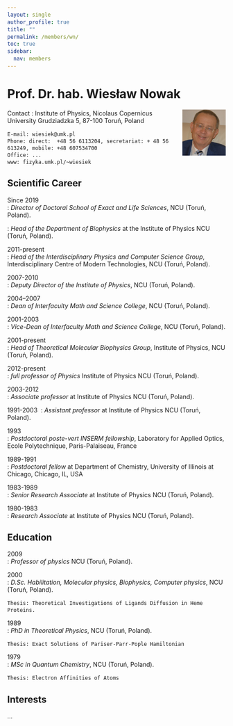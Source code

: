 ```yaml
---
layout: single
author_profile: true
title: ""
permalink: /members/wn/
toc: true
sidebar:
  nav: members
---
```


Prof. Dr. hab. Wiesław Nowak
===================
<img align="right" width="100" src="/assets/images/wn.png">
Contact
:   Institute of Physics, Nicolaus Copernicus University  
    Grudziadzka 5, 87-100 Toruń, Poland  

    E-mail: wiesiek@umk.pl  
    Phone: direct:  +48 56 6113204, secretariat: + 48 56 613249, mobile: +48 607534700  
    Office: ...  
    www: fizyka.umk.pl/~wiesiek

Scientific Career
-----------------

Since 2019  
:   *Director of Doctoral School of Exact and Life Sciences*, NCU (Toruń, Poland).  

:   *Head of the Department of Biophysics* at the Institute of Physics NCU (Toruń, Poland).  


2011-present  
:   *Head of the Interdisciplinary Physics and Computer Science Group*, Interdisciplinary Centre of Modern Technologies, NCU (Toruń, Poland).  


2007-2010  
:   *Deputy Director of the Institute of Physics*, NCU (Toruń, Poland).  


2004–2007  
:   *Dean of Interfaculty Math and Science College*, NCU (Toruń, Poland).  


2001-2003  
:   *Vice-Dean of Interfaculty Math and Science College*, NCU (Toruń, Poland).  


2001-present  
:   *Head of Theoretical Molecular Biophysics Group*, Institute of Physics, NCU (Toruń, Poland).  


2012-present  
:   *full professor of Physics* Institute of Physics NCU (Toruń, Poland).  


2003-2012  
:   *Associate professor* at Institute of Physics NCU (Toruń, Poland).  


1991-2003  
:   *Assistant professor* at Institute of Physics NCU (Toruń, Poland).  


1993  
:   *Postdoctoral poste-vert INSERM fellowship*, Laboratory for Applied Optics, Ecole Polytechnique, Paris-Palaiseau, France  

1989-1991  
:   *Postdoctoral fellow* at Department of Chemistry, University of Illinois at Chicago, Chicago,  IL,  USA  

1983-1989  
:   *Senior Research Associate* at  Institute of Physics NCU (Toruń, Poland).  


1980-1983  
:   *Research Associate* at  Institute of Physics NCU (Toruń, Poland).  




Education
---------

2009  
:   *Professor of physics* NCU (Toruń, Poland).  

2000  
:   *D.Sc. Habilitation, Molecular physics, Biophysics, Computer physics*, NCU (Toruń, Poland). 
  
    Thesis: Theoretical Investigations of Ligands Diffusion in Heme Proteins.  
    
1989  
:   *PhD in Theoretical Physics*, NCU (Toruń, Poland). 
  
    Thesis: Exact Solutions of Pariser-Parr-Pople Hamiltonian    
    
1979   
:   *MSc in Quantum Chemistry*, NCU (Toruń, Poland). 
  
    Thesis: Electron Affinities of Atoms      


Interests
---------

...   
